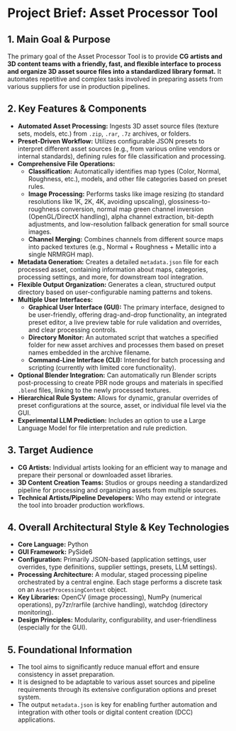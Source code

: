 # Project Brief: Asset Processor Tool

## 1. Main Goal & Purpose

The primary goal of the Asset Processor Tool is to provide **CG artists and 3D content teams with a friendly, fast, and flexible interface to process and organize 3D asset source files into a standardized library format.** It automates repetitive and complex tasks involved in preparing assets from various suppliers for use in production pipelines.

## 2. Key Features & Components

*   **Automated Asset Processing:** Ingests 3D asset source files (texture sets, models, etc.) from `.zip`, `.rar`, `.7z` archives, or folders.
*   **Preset-Driven Workflow:** Utilizes configurable JSON presets to interpret different asset sources (e.g., from various online vendors or internal standards), defining rules for file classification and processing.
*   **Comprehensive File Operations:**
    *   **Classification:** Automatically identifies map types (Color, Normal, Roughness, etc.), models, and other file categories based on preset rules.
    *   **Image Processing:** Performs tasks like image resizing (to standard resolutions like 1K, 2K, 4K, avoiding upscaling), glossiness-to-roughness conversion, normal map green channel inversion (OpenGL/DirectX handling), alpha channel extraction, bit-depth adjustments, and low-resolution fallback generation for small source images.
    *   **Channel Merging:** Combines channels from different source maps into packed textures (e.g., Normal + Roughness + Metallic into a single NRMRGH map).
*   **Metadata Generation:** Creates a detailed `metadata.json` file for each processed asset, containing information about maps, categories, processing settings, and more, for downstream tool integration.
*   **Flexible Output Organization:** Generates a clean, structured output directory based on user-configurable naming patterns and tokens.
*   **Multiple User Interfaces:**
    *   **Graphical User Interface (GUI):** The primary interface, designed to be user-friendly, offering drag-and-drop functionality, an integrated preset editor, a live preview table for rule validation and overrides, and clear processing controls.
    *   **Directory Monitor:** An automated script that watches a specified folder for new asset archives and processes them based on preset names embedded in the archive filename.
    *   **Command-Line Interface (CLI):** Intended for batch processing and scripting (currently with limited core functionality).
*   **Optional Blender Integration:** Can automatically run Blender scripts post-processing to create PBR node groups and materials in specified `.blend` files, linking to the newly processed textures.
*   **Hierarchical Rule System:** Allows for dynamic, granular overrides of preset configurations at the source, asset, or individual file level via the GUI.
*   **Experimental LLM Prediction:** Includes an option to use a Large Language Model for file interpretation and rule prediction.

## 3. Target Audience

*   **CG Artists:** Individual artists looking for an efficient way to manage and prepare their personal or downloaded asset libraries.
*   **3D Content Creation Teams:** Studios or groups needing a standardized pipeline for processing and organizing assets from multiple sources.
*   **Technical Artists/Pipeline Developers:** Who may extend or integrate the tool into broader production workflows.

## 4. Overall Architectural Style & Key Technologies

*   **Core Language:** Python
*   **GUI Framework:** PySide6
*   **Configuration:** Primarily JSON-based (application settings, user overrides, type definitions, supplier settings, presets, LLM settings).
*   **Processing Architecture:** A modular, staged processing pipeline orchestrated by a central engine. Each stage performs a discrete task on an `AssetProcessingContext` object.
*   **Key Libraries:** OpenCV (image processing), NumPy (numerical operations), py7zr/rarfile (archive handling), watchdog (directory monitoring).
*   **Design Principles:** Modularity, configurability, and user-friendliness (especially for the GUI).

## 5. Foundational Information

*   The tool aims to significantly reduce manual effort and ensure consistency in asset preparation.
*   It is designed to be adaptable to various asset sources and pipeline requirements through its extensive configuration options and preset system.
*   The output `metadata.json` is key for enabling further automation and integration with other tools or digital content creation (DCC) applications.